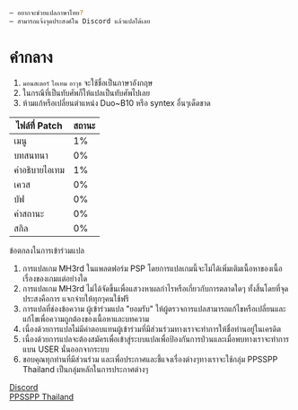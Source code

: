 ```sh
— อยากจะช่วยแปลภาษาไทย?
— สามารถแจ้งจุดประสงค์ใน Discord แล้วแปลได้เลย
```

# คำกลาง 
  1. `มอนสเตอร์` `ไอเทม` `อาวุธ` จะใช้ชื่อเป็นภาษาอังกฤษ
  2. ในกรณีที่เป็นทับศัพก็ให้แปลเป็นทับศัพไปเลย
  3. ห้ามแก้หรือเปลี่ยนตำแหน่ง Duo~B10 หรือ syntex อื่นๆเด็ดขาด


ไฟล์ที่ Patch | สถานะ
------------ | -------------
เมนู | 1%
บทสนทนา | 0%
คำอธิบายไอเทม | 1%
เควส | 0%
บัฟ | 0%
ค่าสถานะ | 0%
สกิล | 0%

ข้อตกลงในการเข้าร่วมแปล
1. การแปลเกม MH3rd ในแพลตฟอร์ม PSP โดยการแปลเกมนี้จะไม่ได้เพิ่มเติมเนื้อหาของเนื้อเรื่องของเกมแต่อย่างใด
2. การแปลเกม MH3rd ไม่ได้จัดขึ้นเพื่อแสวงหาผลกำไรหรือเกี่ยวกับการตลาดใดๆ ทั้งสิ้นโดยที่จุดประสงคือการ แจกจ่ายให้ทุกๆคนใช้ฟรี
3. การแปลที่ช่องข้อความ ผู้เข้าร่วมแปล "ยอมรับ" ให้ผู้ตรวจการแปลสามารถแก้ไขหรือเปลี่ยนและแก้ไขเพื่อความถูกต้องของเนื้อหาและบทความ
4. เนื่องด้วยการแปลไม่มีค่าตอบแทนผู้เข้าร่วมที่มีส่วนร่วมทางเราจะทำการให้ชื่อท่านอยู่ในเครดิต
5. เนื่องด้วยการแปลจะต้องสมัครเพื่อเข้าสู่ระบบแปลเพื่อป้องกันการป่วนและเมื่อพบทางเราจะทำการแบน USER นั่นออกจากระบบ
6. ขอบคุณทุกท่านที่มีส่วนร่วม และเพื่อประกาศและชี้แจงเรื่องต่างๆทางเราจะใช้กลุ่ม PPSSPP Thailand เป็นกลุ่มหลักในการประกาศต่างๆ

[Discord](https://discord.gg/KHYzzckJm3)\
[PPSSPP Thailand](https://www.facebook.com/groups/1410263185894243)


